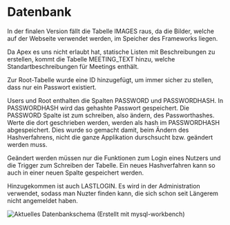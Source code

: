 # Datenbank

In der finalen Version fällt die Tabelle IMAGES raus, da die Bilder, welche auf der Webseite 
verwendet werden, im Speicher des Frameworks liegen.

Da Apex es uns nicht erlaubt hat, statische Listen mit Beschreibungen zu erstellen,
kommt die Tabelle MEETING_TEXT hinzu, welche Standartbeschreibungen für Meetings enthält.

Zur Root-Tabelle wurde eine ID hinzugefügt, um immer sicher zu stellen, dass nur ein 
Passwort existiert.

Users und Root enthalten die Spalten PASSWORD und PASSWORDHASH. In PASSWORDHASH wird das
gehashte Passwort gespeichert. Die PASSWORD Spalte ist zum schreiben, also ändern, des Passworthashes.
Werte die dort geschrieben werden, werden als hash im PASSWORDHASH abgespeichert.
Dies wurde so gemacht damit, beim Ändern des Hashverfahrens, nicht die ganze Applikation
durschsucht bzw. geändert werden muss.

Geändert werden müssen nur die Funktionen zum Login eines Nutzers und die Trigger zum Schreiben
der Tabelle. Ein neues Hashverfahren kann so auch in einer neuen Spalte gespeichert werden.

Hinzugekommen ist auch LASTLOGIN. Es wird in der Administration verwendet, sodass man Nuzter
finden kann, die sich schon seit Längerem nicht angemeldet haben.

![Aktuelles Datenbankschema (Erstellt mit mysql-workbench)](../images/db_final.png)

